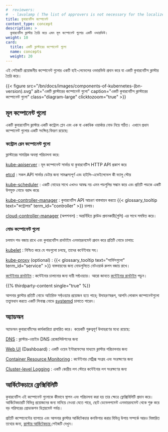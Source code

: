 ```yaml
---
#  reviewers:
#  - lavalamp ( The list of approvers is not necessary for the localized version. However, it is included because it helps maintain a certain line break, which further aids in updating a file.That's why it's kept in comment form. ) 
title: কুবারনেটিস কম্পোনেন্ট 
content_type: concept
description: >
  কুবারনেটিস ক্লাস্টার তৈরি করে এমন মূল কম্পোনেন্ট গুলোর একটি ওভারভিউ।
weight: 10
card:
  title: একটি ক্লাস্টারের কম্পোনেন্ট গুলো
  name: concepts
  weight: 20
---
```


<!-- overview -->

এই পেইজটি প্রয়োজনীয় কম্পোনেন্ট গুলোর একটি হাই-লেভেলের ওভারভিউ প্রদান করে যা একটি কুবারনেটিস ক্লাস্টার তৈরি করে।

{{< figure src="/bn/docs/images/components-of-kubernetes-(bn-version).svg" alt="একটি ক্লাস্টারের কম্পোনেন্ট গুলো" caption="একটি কুবারনেটিস ক্লাস্টারের কম্পোনেন্ট গুলো" class="diagram-large" clicktozoom="true" >}}

<!-- body -->

## মূল কম্পোনেন্ট গুলো

একটি কুবারনেটিস ক্লাস্টার একটি কন্ট্রোল প্লেন এবং এক বা একাধিক ওয়ার্কার নোড নিয়ে গঠিত।
এখানে প্রধান কম্পোনেন্ট গুলোর একটি সংক্ষিপ্ত বিবরণ রয়েছে:

### কন্ট্রোল প্লেন কম্পোনেন্ট গুলো 

ক্লাস্টারের সামগ্রিক অবস্থা পরিচালনা করে:

[kube-apiserver](/docs/concepts/architecture/#kube-apiserver)
: মূল কম্পোনেন্ট সার্ভার যা কুবারনেটিস HTTP API প্রকাশ করে

[etcd](/docs/concepts/architecture/#etcd)
: সকল API সার্ভার ডেটার জন্য সামঞ্জস্যপূর্ণ এবং হাইলি-এভেইলেভেল কী ভ্যালু স্টোর

[kube-scheduler](/docs/concepts/architecture/#kube-scheduler)
: একটি নোডের সাথে এখনও আবদ্ধ নয় এমন পডগুলির সন্ধান করে এবং প্রতিটি পডকে একটি উপযুক্ত নোডে বরাদ্দ করে৷

[kube-controller-manager](/docs/concepts/architecture/#kube-controller-manager)
: কুবারনেটিস API আচরণ বাস্তবায়ন করতে {{< glossary_tooltip text="কন্ট্রোলার" term_id="controller" >}}  চালায়।

[cloud-controller-manager](/docs/concepts/architecture/#cloud-controller-manager) (অপশনাল)
: অন্তর্নিহিত ক্লাউড প্রদানকারী(গুলি) এর সাথে সমন্বিত করে।

### নোড কম্পোনেন্ট গুলো

চলমান পড বজায় রাখে এবং কুবারনেটিস রানটাইম এনভায়রনমেন্ট প্রদান করে প্রতিটি নোডে চালায়:

[kubelet](/docs/concepts/architecture/#kubelet)
: নিশ্চিত করে যে পডগুলো চলছে, তাদের কন্টেইনার সহ।

[kube-proxy](/docs/concepts/architecture/#kube-proxy) (optional)
: {{< glossary_tooltip text="সার্ভিসগুলো" term_id="service" >}} বাস্তবায়নের জন্য নোডগুলিতে নেটওয়ার্ক রুলস বজায় রাখে।

[কন্টেইনার রানটাইম](/docs/concepts/architecture/#container-runtime)
: কন্টেইনার চালানোর জন্য দায়ী সফ্টওয়্যার। আরো জানতে
  [কন্টেইনার রানটাইম](/docs/setup/production-environment/container-runtimes/) পড়ুন।

{{% thirdparty-content single="true" %}}

আপনার ক্লাস্টার প্রতিটি নোডে অতিরিক্ত সফ্টওয়্যার প্রয়োজন হতে পারে;
উদাহরণস্বরূপ, আপনি লোকাল কম্পোনেন্টগুলো তত্ত্বাবধান করতে একটি লিনাক্স নোডে [systemd](https://systemd.io/) চালাতে পারেন।

## অ্যাডঅন

অ্যাডঅন কুবারনেটিসের কার্যকারিতা প্রসারিত করে। কয়েকটি গুরুত্বপূর্ণ উদাহরণের মধ্যে রয়েছে:

[DNS](/docs/concepts/architecture/#dns)
: ক্লাস্টার-ওয়াইড DNS রেজোলিউশনের জন্য

[Web UI](/docs/concepts/architecture/#web-ui-dashboard) (Dashboard)
: একটি ওয়েব ইন্টারফেসের মাধ্যমে ক্লাস্টার পরিচালনার জন্য

[Container Resource Monitoring](/docs/concepts/architecture/#container-resource-monitoring)
: কন্টেইনার মেট্রিক্স সংগ্রহ এবং সংরক্ষণের জন্য

[Cluster-level Logging](/docs/concepts/architecture/#cluster-level-logging)
: একটি কেন্দ্রীয় লগ স্টোরে কন্টেইনার লগ সংরক্ষণের জন্য

## আর্কিটেকচারে ফ্লেক্সিবিলিটি

কুবারনেটিস এই কম্পোনেন্ট গুলোকে কীভাবে স্থাপন এবং পরিচালনা করা হয় তার ক্ষেত্রে ফ্লেক্সিবিলিটি প্রদান করে।
আর্কিটেকচারটি বিভিন্ন প্রয়োজনের জন্য মানিয়ে নেওয়া যেতে পারে, ছোট ডেভেলপমেন্ট এনভায়রনমেন্ট থেকে শুরু করে বড় পরিসরের প্রোডাকশন ডিপ্লয়মেন্ট পর্যন্ত।

প্রতিটি কম্পোনেন্টের ব্যাপারে এবং আপনার ক্লাস্টার আর্কিটেকচার কনফিগার করার বিভিন্ন উপায় সম্পর্কে আরও বিস্তারিত তথ্যের জন্য, [ক্লাস্টার আর্কিটেকচার ](/docs/concepts/architecture/) পেইজটি দেখুন।
